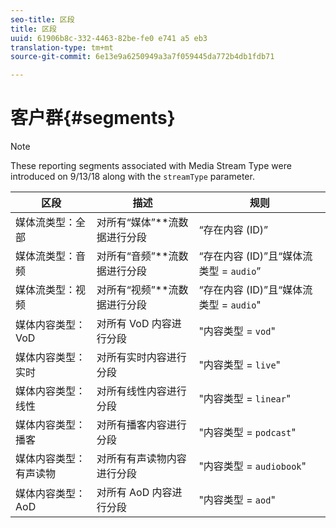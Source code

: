 ```yaml
---
seo-title: 区段
title: 区段
uuid: 61906b8c-332-4463-82be-fe0 e741 a5 eb3
translation-type: tm+mt
source-git-commit: 6e13e9a6250949a3a7f059445da772b4db1fdb71

---
```



# 客户群{#segments}

>[!NOTE]
>
>These reporting segments associated with Media Stream Type were introduced on 9/13/18 along with the `streamType` parameter.

| 区段 | 描述 | 规则 |
|---|---|---|
| 媒体流类型：全部 | 对所有“媒体”**&#x200B;流数据进行分段 | “存在内容 (ID)” |
| 媒体流类型：音频 | 对所有“音频”**&#x200B;流数据进行分段 | “存在内容 (ID)”且“媒体流类型 = `audio`” |
| 媒体流类型：视频 | 对所有“视频”**&#x200B;流数据进行分段 | “存在内容 (ID)”且“媒体流类型 = `audio`" |
| 媒体内容类型：VoD | 对所有 VoD 内容进行分段 | "内容类型 = `vod`" |
| 媒体内容类型：实时 | 对所有实时内容进行分段 | "内容类型 = `live`" |
| 媒体内容类型：线性 | 对所有线性内容进行分段 | "内容类型 = `linear`" |
| 媒体内容类型：播客 | 对所有播客内容进行分段 | "内容类型 = `podcast`" |
| 媒体内容类型：有声读物 | 对所有有声读物内容进行分段 | "内容类型 = `audiobook`" |
| 媒体内容类型：AoD | 对所有 AoD 内容进行分段 | "内容类型 = `aod`" |

